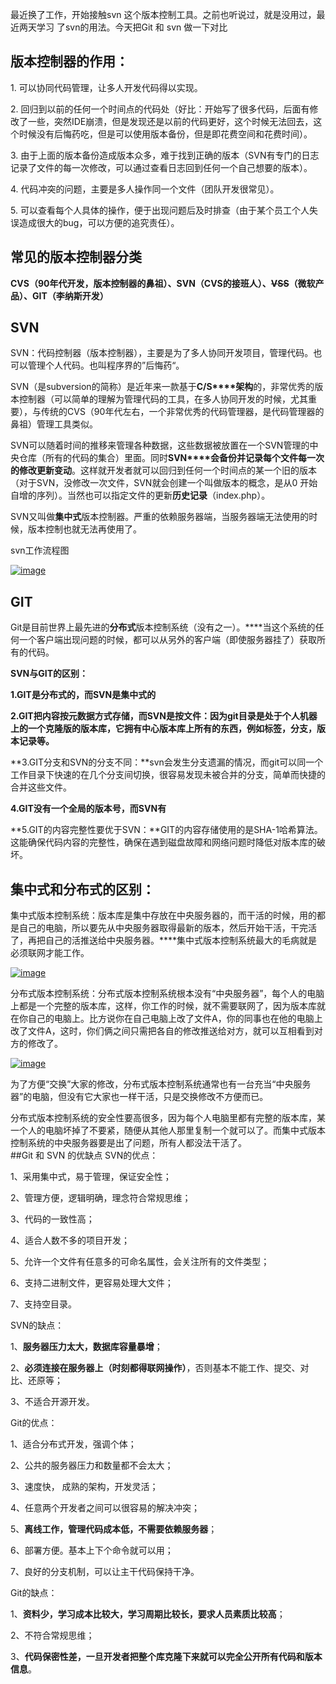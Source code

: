 最近换了工作，开始接触svn 这个版本控制工具。之前也听说过，就是没用过，最近两天学习 了svn的用法。今天把Git 和 svn 做一下对比
## **版本控制器的作用：**

1. 可以协同代码管理，让多人开发代码得以实现。

2. 回归到以前的任何一个时间点的代码处（好比：开始写了很多代码，后面有修改了一些，突然IDE崩溃，但是发现还是以前的代码更好，这个时候无法回去，这个时候没有后悔药吃，但是可以使用版本备份，但是即花费空间和花费时间）。

3. 由于上面的版本备份造成版本众多，难于找到正确的版本（SVN有专门的日志记录了文件的每一次修改，可以通过查看日志回到任何一个自己想要的版本）。

4. 代码冲突的问题，主要是多人操作同一个文件（团队开发很常见）。

5. 可以查看每个人具体的操作，便于出现问题后及时排查（由于某个员工个人失误造成很大的bug，可以方便的追究责任）。

## **常见的版本控制器分类**

****CVS（90年代开发，版本控制器的鼻祖）、**SVN**（CVS的接班人）、~~VSS~~（微软产品）、**GIT**（李纳斯开发**）**

## **SVN**

SVN：代码控制器（版本控制器），主要是为了多人协同开发项目，管理代码。也可以管理个人代码。也叫程序界的”后悔药“。

SVN（是subversion的简称）是近年来一款基于**C/S****架构**的，非常优秀的版本控制器（可以简单的理解为管理代码的工具，在多人协同开发的时候，尤其重要），与传统的CVS（90年代左右，一个非常优秀的代码管理器，是代码管理器的鼻祖）管理工具类似。

SVN可以随着时间的推移来管理各种数据，这些数据被放置在一个SVN管理的中央仓库（所有的代码的集合）里面。同时**SVN****会备份并记录每个文件每一次的修改更新变动**。这样就开发者就可以回归到任何一个时间点的某一个旧的版本（对于SVN，没修改一次文件，SVN就会创建一个叫做版本的概念，是从0 开始自增的序列）。当然也可以指定文件的更新**历史记录**（index.php）。

SVN又叫做**集中式**版本控制器。严重的依赖服务器端，当服务器端无法使用的时候，版本控制也就无法再使用了。

svn工作流程图

[![image](http://upload-images.jianshu.io/upload_images/6943526-6136c837d4b17d1e?imageMogr2/auto-orient/strip%7CimageView2/2/w/1240)](http://photo.blog.sina.com.cn/showpic.html#blogid=&url=http://album.sina.com.cn/pic/00688axity72wwS0GUEc0) 



## **GIT**

Git是目前世界上最先进的**分布式**版本控制系统（没有之一）。****当这个系统的任何一个客户端出现问题的时候，都可以从另外的客户端（即使服务器挂了）获取所有的代码。

**SVN与GIT的区别：**

**1.GIT是分布式的，而SVN是集中式的**

**2.GIT把内容按元数据方式存储，而SVN是按文件：**因为git目录是处于个人机器上的一个克隆版的版本库，它拥有中心版本库上所有的东西，例如标签，分支，版本记录等。****

**3.GIT分支和SVN的分支不同：**svn会发生分支遗漏的情况，而git可以同一个工作目录下快速的在几个分支间切换，很容易发现未被合并的分支，简单而快捷的合并这些文件。

**4.GIT没有一个全局的版本号，而SVN有**  

**5.GIT的内容完整性要优于SVN：**GIT的内容存储使用的是SHA-1哈希算法。这能确保代码内容的完整性，确保在遇到磁盘故障和网络问题时降低对版本库的破坏。


## **集中式和分布式的区别：**

集中式版本控制系统：版本库是集中存放在中央服务器的，而干活的时候，用的都是自己的电脑，所以要先从中央服务器取得最新的版本，然后开始干活，干完活了，再把自己的活推送给中央服务器。****集中式版本控制系统最大的毛病就是必须联网才能工作。

[![image](http://upload-images.jianshu.io/upload_images/6943526-93fe07ad913e4f24?imageMogr2/auto-orient/strip%7CimageView2/2/w/1240)](http://photo.blog.sina.com.cn/showpic.html#blogid=&url=http://s7.sinaimg.cn/orignal/00688axity72wx36myi86) 

分布式版本控制系统：分布式版本控制系统根本没有“中央服务器”，每个人的电脑上都是一个完整的版本库，这样，你工作的时候，就不需要联网了，因为版本库就在你自己的电脑上。比方说你在自己电脑上改了文件A，你的同事也在他的电脑上改了文件A，这时，你们俩之间只需把各自的修改推送给对方，就可以互相看到对方的修改了。

[![image](http://upload-images.jianshu.io/upload_images/6943526-86856cb64588f31c?imageMogr2/auto-orient/strip%7CimageView2/2/w/1240)](http://photo.blog.sina.com.cn/showpic.html#blogid=&url=http://s3.sinaimg.cn/orignal/00688axi31ffc99efac52gAW0a) 

为了方便“交换”大家的修改，分布式版本控制系统通常也有一台充当“中央服务器”的电脑，但没有它大家也一样干活，只是交换修改不方便而已。  

分布式版本控制系统的安全性要高很多，因为每个人电脑里都有完整的版本库，某一个人的电脑坏掉了不要紧，随便从其他人那里复制一个就可以了。而集中式版本控制系统的中央服务器要是出了问题，所有人都没法干活了。  
##Git 和 SVN 的优缺点
SVN的优点：

1、采用集中式，易于管理，保证安全性；

2、管理方便，逻辑明确，理念符合常规思维；

3、代码的一致性高；

4、适合人数不多的项目开发；

5、允许一个文件有任意多的可命名属性，会关注所有的文件类型；

6、支持二进制文件，更容易处理大文件；

7、支持空目录。

SVN的缺点：

1、**服务器压力太大，数据库容量暴增**；

2、**必须连接在服务器上（时刻都得联网操作）**，否则基本不能工作、提交、对比、还原等；

3、不适合开源开发。

Git的优点：

1、适合分布式开发，强调个体；

2、公共的服务器压力和数量都不会太大；

3、速度快， 成熟的架构，开发灵活；

4、任意两个开发者之间可以很容易的解决冲突；

5、**离线工作，管理代码成本低，不需要依赖服务器**；

6、部署方便。基本上下个命令就可以用；

7、良好的分支机制，可以让主干代码保持干净。

Git的缺点：

1、**资料少，学习成本比较大，学习周期比较长，要求人员素质比较高**；

2、不符合常规思维；

3、**代码保密性差，一旦开发者把整个库克隆下来就可以完全公开所有代码和版本信息**。

